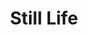 ---
draft: false
slug: still-life-75e1591a
title: Still Life
type: books
params:
  authors:
  - Sarah Winman
  bookTitle: Still Life
  book_description: 'Tuscany, 1944: As Allied troops advance and bombs fall around
    deserted villages, a young English soldier, Ulysses Temper, finds himself in the
    wine cellar of a deserted villa. There, he has a chance encounter with Evelyn
    Skinner, a middle-aged art historian who has come to Italy to salvage paintings
    from the ruins and recall long-forgotten memories of her own youth. In each other,
    Ulysses and Evelyn find a kindred spirit amongst the rubble of war-torn Italy,
    and set off on a course of events that will shape Ulysses''s life for the next
    four decades.As Ulysses returns home to London, reimmersing himself in his crew
    at The Stoat and Parrot -- a motley mix of pub crawlers and eccentrics -- he carries
    his time in Italy with him. And when an unexpected inheritance brings him back
    to where it all began, Ulysses knows better than to tempt fate, and returns to
    the Tuscan hills.With beautiful prose, extraordinary tenderness, and bursts of
    humor and light,Still Lifeis a sweeping portrait of unforgettable individuals
    who come together to make a family, and a richly drawn celebration of beauty and
    love in all its forms.'
  cover: https://images-na.ssl-images-amazon.com/images/S/compressed.photo.goodreads.com/books/1679162570i/57001545.jpg
  isbn: 0008283354
  languages:
  - Английский
  goodreads_link: https://www.goodreads.com/book/show/57001545-still-life
  page_count: '580'
  publication_year: '2021'
  russian_audioversion: 'no'
  russian_translation_status: unknown
  short_book_description: 'Tuscany, 1944: As Allied troops advance and bombs fall
    around deserted villages, a young English soldier, Ulysses Temper, finds himself
    in the wine cellar of a deserted villa. There, he has a...'
  tags:
  - Italy
  - art
  - audiobook
  - fiction
  - historical
  - historical fiction
  - literary fiction
---